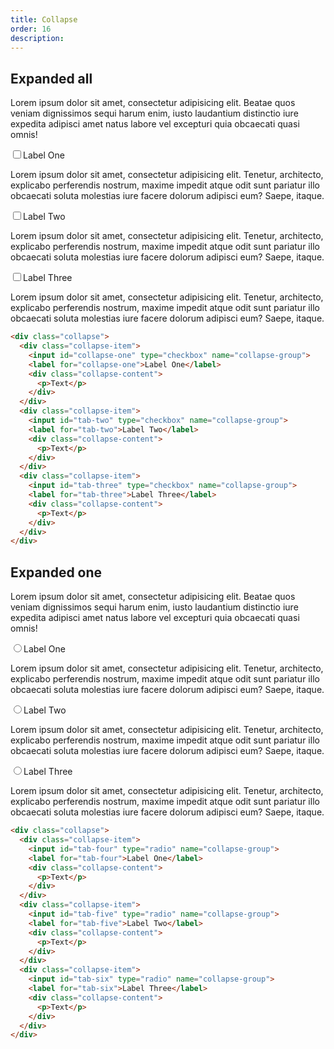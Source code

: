 ```yaml
---
title: Collapse
order: 16
description: 
---
```


## Expanded all
Lorem ipsum dolor sit amet, consectetur adipisicing elit. Beatae quos veniam dignissimos sequi harum enim, iusto laudantium distinctio iure expedita adipisci amet natus labore vel excepturi quia obcaecati quasi omnis!

<div class="collapse"><div class="collapse-item"><input id="collapse-one" type="checkbox" name="collapse-group"><label for="collapse-one">Label One</label><div class="collapse-content"><p>Lorem ipsum dolor sit amet, consectetur adipisicing elit. Tenetur, architecto, explicabo perferendis nostrum, maxime impedit atque odit sunt pariatur illo obcaecati soluta molestias iure facere dolorum adipisci eum? Saepe, itaque.</p></div></div><div class="collapse-item"><input id="tab-two" type="checkbox" name="collapse-group"><label for="tab-two">Label Two</label><div class="collapse-content"><p>Lorem ipsum dolor sit amet, consectetur adipisicing elit. Tenetur, architecto, explicabo perferendis nostrum, maxime impedit atque odit sunt pariatur illo obcaecati soluta molestias iure facere dolorum adipisci eum? Saepe, itaque.</p></div></div><div class="collapse-item"><input id="tab-three" type="checkbox" name="collapse-group"><label for="tab-three">Label Three</label><div class="collapse-content"><p>Lorem ipsum dolor sit amet, consectetur adipisicing elit. Tenetur, architecto, explicabo perferendis nostrum, maxime impedit atque odit sunt pariatur illo obcaecati soluta molestias iure facere dolorum adipisci eum? Saepe, itaque.</p></div></div></div>

```html
<div class="collapse">
  <div class="collapse-item">
    <input id="collapse-one" type="checkbox" name="collapse-group">
    <label for="collapse-one">Label One</label>
    <div class="collapse-content">
      <p>Text</p>
    </div>
  </div>
  <div class="collapse-item">
    <input id="tab-two" type="checkbox" name="collapse-group">
    <label for="tab-two">Label Two</label>
    <div class="collapse-content">
      <p>Text</p>
    </div>
  </div>
  <div class="collapse-item">
    <input id="tab-three" type="checkbox" name="collapse-group">
    <label for="tab-three">Label Three</label>
    <div class="collapse-content">
      <p>Text</p>
    </div>
  </div>
</div>
```

## Expanded one
Lorem ipsum dolor sit amet, consectetur adipisicing elit. Beatae quos veniam dignissimos sequi harum enim, iusto laudantium distinctio iure expedita adipisci amet natus labore vel excepturi quia obcaecati quasi omnis!

<div class="collapse"><div class="collapse-item"><input id="tab-four" type="radio" name="collapse-group"><label for="tab-four">Label One</label><div class="collapse-content"><p>Lorem ipsum dolor sit amet, consectetur adipisicing elit. Tenetur, architecto, explicabo perferendis nostrum, maxime impedit atque odit sunt pariatur illo obcaecati soluta molestias iure facere dolorum adipisci eum? Saepe, itaque.</p></div></div><div class="collapse-item"><input id="tab-five" type="radio" name="collapse-group"><label for="tab-f	ive">Label Two</label><div class="collapse-content"><p>Lorem ipsum dolor sit amet, consectetur adipisicing elit. Tenetur, architecto, explicabo perferendis nostrum, maxime impedit atque odit sunt pariatur illo obcaecati soluta molestias iure facere dolorum adipisci eum? Saepe, itaque.</p></div></div><div class="collapse-item"><input id="tab-six" type="radio" name="collapse-group"><label for="tab-six">Label Three</label><div class="collapse-content"><p>Lorem ipsum dolor sit amet, consectetur adipisicing elit. Tenetur, architecto, explicabo perferendis nostrum, maxime impedit atque odit sunt pariatur illo obcaecati soluta molestias iure facere dolorum adipisci eum? Saepe, itaque.</p></div></div></div>

```html
<div class="collapse">
  <div class="collapse-item">
    <input id="tab-four" type="radio" name="collapse-group">
    <label for="tab-four">Label One</label>
    <div class="collapse-content">
      <p>Text</p>
    </div>
  </div>
  <div class="collapse-item">
    <input id="tab-five" type="radio" name="collapse-group">
    <label for="tab-five">Label Two</label>
    <div class="collapse-content">
      <p>Text</p>
    </div>
  </div>
  <div class="collapse-item">
    <input id="tab-six" type="radio" name="collapse-group">
    <label for="tab-six">Label Three</label>
    <div class="collapse-content">
      <p>Text</p>
    </div>
  </div>
</div>
```